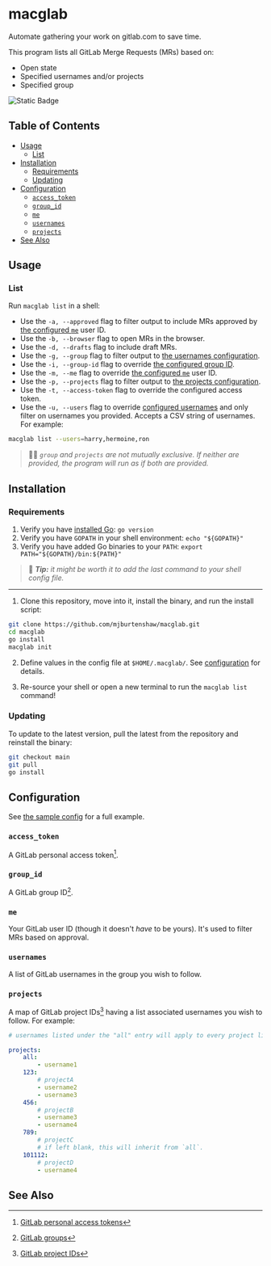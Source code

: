 macglab
=======

Automate gathering your work on gitlab.com to save time.

This program lists all GitLab Merge Requests (MRs) based on:
- Open state
- Specified usernames and/or projects
- Specified group

![Static Badge](https://img.shields.io/badge/version-4.0.0-66023c)

Table of Contents
------------------

- [Usage](#usage)
    - [List](#list)
- [Installation](#installation)
    - [Requirements](#requirements)
    - [Updating](#updating)
- [Configuration](#configuration)
    - [`access_token`](#access_token)
    - [`group_id`](#group_id)
    - [`me`](#me)
    - [`usernames`](#usernames)
    - [`projects`](#projects)
- [See Also](#see-also)

Usage
-----

### List

Run `macglab list` in a shell:
- Use the `-a, --approved` flag to filter output to include MRs approved by [the configured `me`](#me) user ID.
- Use the `-b, --browser` flag to open MRs in the browser.
- Use the `-d, --drafts` flag to include draft MRs.
- Use the `-g, --group` flag to filter output to [the usernames configuration](#usernames).
- Use the `-i, --group-id` flag to override [the configured group ID](#group_id).
- Use the `-m, --me` flag to override [the configured `me`](#me) user ID.
- Use the `-p, --projects` flag to filter output to [the projects configuration](#projects).
- Use the `-t, --access-token` flag to override the configured access token.
- Use the `-u, --users` flag to override [configured usernames](#usernames) and only filter on usernames you provided. Accepts a CSV string of usernames. For example:

```sh
macglab list --users=harry,hermoine,ron
```

> 👯‍♀️ *`group` and `projects` are not mutually exclusive. If neither are provided, the program will run as if both are provided.*

Installation
-------------

### Requirements

1. Verify you have [installed Go](https://go.dev/doc/install): `go version`
2. Verify you have `GOPATH` in your shell environment: `echo "${GOPATH}"`
3. Verify you have added Go binaries to your `PATH`: `export PATH="${GOPATH}/bin:${PATH}"`

> 🐚 ***Tip:** it might be worth it to add the last command to your shell config file.*

--------------------------------------------------------------------------------------------

1. Clone this repository, move into it, install the binary, and run the install script:

```sh
git clone https://github.com/mjburtenshaw/macglab.git
cd macglab
go install
macglab init
```

2. Define values in the config file at `$HOME/.macglab/`. See [configuration](#configuration) for details.

3. Re-source your shell or open a new terminal to run the `macglab list` command!

### Updating

To update to the latest version, pull the latest from the repository and reinstall the binary:

```sh
git checkout main
git pull
go install
```

Configuration
--------------

See [the sample config](/config.sample.yml) for a full example.

### `access_token`

A GitLab personal access token[^1].

### `group_id`

A GitLab group ID[^2].

### `me`

Your GitLab user ID (though it doesn't *have* to be yours). It's used to filter MRs based on approval.

### `usernames`

A list of GitLab usernames in the group you wish to follow.

### `projects`

A map of GitLab project IDs[^3] having a list associated usernames you wish to follow. For example:

```yaml
# usernames listed under the "all" entry will apply to every project listed below.

projects:
    all:
        - username1
    123:
        # projectA
        - username2
        - username3
    456:
        # projectB
        - username3
        - username4
    789:
        # projectC
        # if left blank, this will inherit from `all`.
    101112:
        # projectD
        - username4
```

See Also
---------

[^1]: [GitLab personal access tokens](https://docs.gitlab.com/ee/user/profile/personal_access_tokens.html#create-a-personal-access-token)
[^2]: [GitLab groups](https://docs.gitlab.com/ee/api/groups.html)
[^3]: [GitLab project IDs](https://stackoverflow.com/questions/39559689/where-do-i-find-the-project-id-for-the-gitlab-api)
